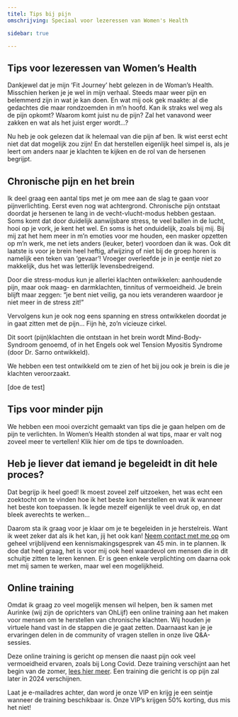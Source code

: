 ```yaml
---
titel: Tips bij pijn
omschrijving: Speciaal voor lezeressen van Women's Health

sidebar: true

---
```


<script>
  import Image from '$lib/components/Image.svelte'
  import TrainingForm from '$lib/components/TrainingForm.svelte'
</script>

## Tips voor lezeressen van Women’s Health
Dankjewel dat je mijn ‘Fit Journey’ hebt gelezen in de Woman’s Health. Misschien herken je je wel in mijn verhaal. Steeds maar weer pijn en belemmerd zijn in wat je kan doen. En wat mij ook gek maakte: al die gedachtes die maar rondzoemden in m’n hoofd. Kan ik straks wel weg als de pijn opkomt? Waarom komt juist nu de pijn? Zal het vanavond weer zakken en wat als het juist erger wordt…?

Nu heb je ook gelezen dat ik helemaal van die pijn af ben. Ik wist eerst echt niet dat dat mogelijk zou zijn! En dat herstellen eigenlijk heel simpel is, als je leert om anders naar je klachten te kijken en de rol van de hersenen begrijpt.

## Chronische pijn en het brein
Ik deel graag een aantal tips met je om mee aan de slag te gaan voor pijnverlichting. Eerst even nog wat achtergrond. Chronische pijn ontstaat doordat je hersenen te lang in de vecht-vlucht-modus hebben gestaan. Soms komt dat door duidelijk aanwijsbare stress, te veel ballen in de lucht, hooi op je vork, je kent het wel. En soms is het onduidelijk, zoals bij mij. Bij mij zat het hem meer in m’n emoties voor me houden, een masker opzetten op m’n werk, me net iets anders (leuker, beter) voordoen dan ik was. 
Ook dit laatste is voor je brein heel heftig, afwijzing of niet bij de groep horen is namelijk een teken van ‘gevaar’! Vroeger overleefde je in je eentje niet zo makkelijk, dus het was letterlijk levensbedreigend.

Door die stress-modus kun je allerlei klachten ontwikkelen: aanhoudende pijn, maar ook maag- en darmklachten, tinnitus of vermoeidheid.
Je brein blijft maar zeggen: “je bent niet veilig, ga nou iets veranderen waardoor je niet meer in de stress zit!”

Vervolgens kun je ook nog eens spanning en stress ontwikkelen doordat je in gaat zitten met de pijn… Fijn hè, zo’n vicieuze cirkel.

Dit soort (pijn)klachten die ontstaan in het brein wordt Mind-Body-Syndroom genoemd, of in het Engels ook wel Tension Myositis Syndrome (door Dr. Sarno ontwikkeld).

We hebben een test ontwikkeld om te zien of het bij jou ook je brein is die je klachten veroorzaakt.

[doe de test]

## Tips voor minder pijn
We hebben een mooi overzicht gemaakt van tips die je gaan helpen om de pijn te verlichten. In Women’s Health stonden al wat tips, maar er valt nog zoveel meer te vertellen! 
Klik hier om de tips te downloaden.

## Heb je liever dat iemand je begeleidt in dit hele proces?
Dat begrijp ik heel goed! Ik moest zoveel zelf uitzoeken, het was echt een zoektocht om te vinden hoe ik het beste kon herstellen en wat ik wanneer het beste kon toepassen. Ik legde mezelf eigenlijk te veel druk op, en dat bleek averechts te werken…

Daarom sta ik graag voor je klaar om je te begeleiden in je herstelreis. Want ik weet zeker dat als ik het kan, jij het ook kan! [Neem contact met me op](/contact) om geheel vrijblijvend een kennismakingsgesprek van 45 min. in te plannen. Ik doe dat heel graag, het is voor mij ook heel waardevol om mensen die in dit schuitje zitten te leren kennen. Er is geen enkele verplichting om daarna ook met mij samen te werken, maar wel een mogelijkheid.

## Online training
Omdat ik graag zo veel mogelijk mensen wil helpen, ben ik samen met Aurinke (wij zijn de oprichters van OhLijf) een online training aan het maken voor mensen om te herstellen van chronische klachten. Wij houden je virtuele hand vast in de stappen die je gaat zetten. Daarnaast kan je je ervaringen delen in de community of vragen stellen in onze live Q&A-sessies.

Deze online training is gericht op mensen die naast pijn ook veel vermoeidheid ervaren, zoals bij Long Covid. Deze training verschijnt aan het begin van de zomer, [lees hier meer](/training). 
Een training die gericht is op pijn zal later in 2024 verschijnen.

Laat je e-mailadres achter, dan word je onze VIP en krijg je een seintje wanneer de training beschikbaar is. Onze VIP’s krijgen 50% korting, dus mis het niet!

<TrainingForm />
